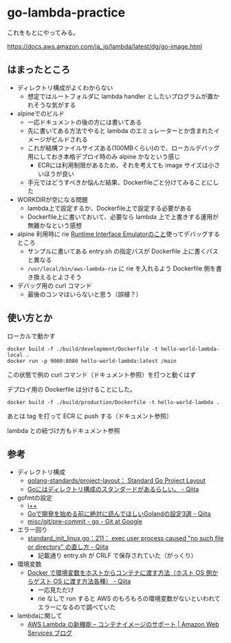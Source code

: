 # go-lambda-practice

これをもとにやってみる。

https://docs.aws.amazon.com/ja_jp/lambda/latest/dg/go-image.html

## はまったところ

* ディレクトリ構成がよくわからない
    * 想定ではルートフォルダに lambda handler としたいプログラムが置かれそうな気がする
* alpineでのビルド
    * 一応ドキュメントの後の方には書いてある
    * 先に書いてある方法でやると lambda のエミュレーターとか含まれたイメージがビルドされる
    * これが結構ファイルサイズある(100MBくらい)ので、ローカルデバッグ用にしておき本格デプロイ時のみ alpine かなという感じ
        * ECRには利用制限があるため、それを考えても image サイズは小さいほうが良い
    * 手元ではどうすべきか悩んだ結果、Dockerfileごと分けてみることにした
* WORKDIRが空になる問題
    * lambda上で設定するか、Dockerfile上で設定する必要がある
    * Dockerfile上に書いておいて、必要なら lambda 上で上書きする運用が無難かなという感想
* alpine 利用時に rie [Runtime Interface Emulatorのこと](https://docs.aws.amazon.com/lambda/latest/dg/images-test.html)使ってデバッグするところ
    * サンプルに書いてある entry.sh の指定パスが Dockerfile 上に書くパスと異なる
    * `/usr/local/bin/aws-lambda-rie` に rie を入れるよう Dockerfile 側を書き換えるとよさそう
* デバッグ用の curl コマンド
    * 最後のコンマはいらないと思う（誤植？）

## 使い方とか

ローカルで動かす

```shell
docker build -f ./build/development/Dockerfile -t hello-world-lambda-local .
docker run -p 9000:8080 hello-world-lambda:latest /main
```

この状態で例の curl コマンド（ドキュメント参照）を打つと動くはず

デプロイ用の Dockerfile は分けることにした。

```shell
docker build -f ./build/production/Dockerfile -t hello-world-lambda .
```

あとは tag を打って ECR に push する（ドキュメント参照）

lambda との紐づけ方もドキュメント参照

## 参考

* ディレクトリ構成
  * [golang-standards/project-layout： Standard Go Project Layout](https://github.com/golang-standards/project-layout)
  * [Goにはディレクトリ構成のスタンダードがあるらしい。 - Qiita](https://qiita.com/sueken/items/87093e5941bfbc09bea8)
* gofmtの設定
  * [i++](http://increment.hatenablog.com/?page=1461757090)
  * [Goで開発を始める前に絶対に読んでほしいGolandの設定3選 - Qiita](https://qiita.com/tez/items/417c72a275fd1399645e#pre-commit%E3%83%95%E3%82%A1%E3%82%A4%E3%83%AB)
  * [misc/git/pre-commit - go - Git at Google](https://go.googlesource.com/go/+/dev.tls/misc/git/pre-commit)
* エラー回り
  * [standard_init_linux.go：211： exec user process caused "no such file or directory" の直し方 - Qiita](https://qiita.com/kabik/items/5591f62c0ef6ddef5db2)
    * 記載通り entry.sh が CRLF で保存されていた（がっくり）
* 環境変数
  * [Docker で環境変数をホストからコンテナに渡す方法（ホスト OS 側からゲスト OS に渡す方法各種） - Qiita](https://qiita.com/KEINOS/items/518610bc2fdf5999acf2)
    * 一応見ただけ
    * rie なしで run すると AWS のもろもろの環境変数がないといわれてエラーになるので調べていた
* lambdaに関して
  * [AWS Lambda の新機能 – コンテナイメージのサポート | Amazon Web Services ブログ](https://aws.amazon.com/jp/blogs/news/new-for-aws-lambda-container-image-support/)
